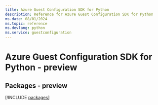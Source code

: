 ```yaml
---
title: Azure Guest Configuration SDK for Python
description: Reference for Azure Guest Configuration SDK for Python
ms.date: 08/01/2024
ms.topic: reference
ms.devlang: python
ms.service: guestconfiguration
---
```

# Azure Guest Configuration SDK for Python - preview
## Packages - preview
[!INCLUDE [packages](guest-configuration-index.md)]